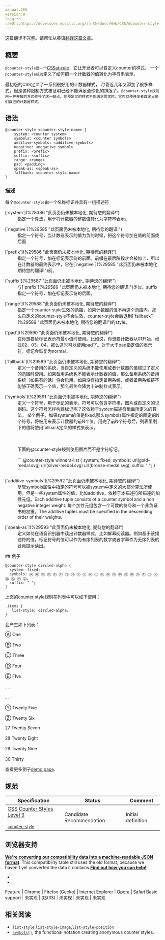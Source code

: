 ```yaml
---
manual:CSS
version:0
lang:zh
rawUrl:https://developer.mozilla.org/zh-CN/docs/Web/CSS/@counter-style
---
```




这篇翻译不完整。请帮忙从英语[翻译这篇文章](%29584 "")。





## 概要<a name="概要"></a>


`@counter-style是一个`[CSS](%28350 "CSS")[at-rule](%28360 "en/CSS/At-rule")，它让开发者可以自定义counter的样式。 一个`@counter-style规则`定义了如何把一个计数器的值转化为字符串表示。



最初版的CSS定义了一系列很好用的计数器样式， 尽管近几年又添加了很多样式，但是这种限制方式被证明已经不能满足全球化的排版了。`@counter-style规则用一种开放的方式弥补了这一缺点，在预定义的样式不能满足需求时，它可以使开发者自定义他们自己的计数器样式。`


## 语法<a name="Syntax"></a>

```
@counter-style <counter-style-name> {
    system: <counter system>
    symbols: <counter symbols>
    additive-symbols: <additive-symbols>
    negative: <negative symbol>
    prefix: <prefix>
    suffix: <suffix>
    range: <range>
    pad: <padding>
    speak-as: <speak-as>
    fallback: <counter-style-name>
}

```

### 描述<a name="描述"></a>






每个`@counter-style`由一个名称标识并具有一组描述符

<dl><dt id=''>[`system`](%28386 "此页面仍未被本地化, 期待您的翻译!")</dt><dd>指定一个算法，用于将计数器的整数值转化为字符串表示。</dd></dl><dl><dt id=''>[`negative`](%29585 "此页面仍未被本地化, 期待您的翻译!")</dt><dd>指定一个符号，当计数器表示的值为负的时候，把这个符号加在值的前面或后面</dd></dl><dl><dt id=''>[`prefix`](%29586 "此页面仍未被本地化, 期待您的翻译!")</dt><dd>指定一个符号，加在标记表示符的前面。前缀在最后阶段才会被加上，所以在计数器的最终表示中，它在[`negative`](%29585 "此页面仍未被本地化, 期待您的翻译!")前。</dd></dl><dl><dt id=''>[`suffix`](%29587 "此页面仍未被本地化, 期待您的翻译!")</dt><dd>与[`prefix`](%29586 "此页面仍未被本地化, 期待您的翻译!")类似，suffix指定一个符号，加在标记表示符的后面。</dd></dl><dl><dt id=''>[`range`](%29588 "此页面仍未被本地化, 期待您的翻译!")</dt><dd>指定一个counter-style生效的范围，如果计数器的值不再这个范围内，那么自定义的counter-style不会生效，counter-style会后退到[`fallback`](%29589 "此页面仍未被本地化, 期待您的翻译!")的style。</dd></dl><dl><dt id=''>[`pad`](%29590 "此页面仍未被本地化, 期待您的翻译!")</dt><dd>在你想要给标记表示符最小值时使用。比如说，你想要计数器从01开始，经过02，03，04，那么这时可以使用pad了。对于大于pad指定值的表示符，标记会恢复为normal。</dd></dl><dl><dt id=''>[`fallback`](%29589 "此页面仍未被本地化, 期待您的翻译!")</dt><dd>定义一个备用的系统，当自定义的系统不能使用或者计数器的值超过了定义的范围时使用。如果备用系统也不能表示计数器的值，那么备用系统的备用系统（如果有的话）将会启用。如果没有指定备用系统，或者备用系统链不能够正确表示一个值，那么最终会降为十进制样式表示。</dd></dl><dl><dt id=''>[`symbols`](%29591 "此页面仍未被本地化, 期待您的翻译!")</dt><dd>定义一个符号，用于标记的表示。符号可以包含字符串，图片或自定义的识别码。这个符号怎样构建标记呢？这依赖于system描述符里面所定义的算法。 举个例子，如果system的值是fixed,那么symbols属性指定的固定的N个符号，将被用来表示计数器的前N个值。用完了前N个符号后，列表里剩下的值将使用fallback定义的样式来表示。<br></br><br></br>下面的@counter-style规则使用图片而不是字符标记。<br></br>
```
@counter-style winners-list {
  system: fixed;
  symbols: url(gold-medal.svg) url(silver-medal.svg) url(bronze-medal.svg);
  suffix: " ";
}
```
</dd></dl><dl><dt id=''>[`additive-symbols`](%29592 "此页面仍未被本地化, 期待您的翻译!")</dt><dd>尽管symbols属性中指定的符号可以被system中定义的大部分算法所使用，但是一些system属性的值，比如additive，依赖于本描述符所描述的加性元组。Each additive tuple consists of a counter symbol and a non negative integer weight. 每个加性元组包含一个可数的符号和一个非负证书的权重。The additive tuples must be specified in the descending order of their weights.</dd></dl><dl><dt id=''>[`speak-as`](%29593 "此页面仍未被本地化, 期待您的翻译!")</dt><dd>定义如何在语音识别器中读出计数器样式，比如屏幕阅读器。例如基于该描述符的值，标记符号的值可以作为有序列表的数字或者字幕作为无序列表的音频提示读出。</dd></dl>
## 例子<a name="例子"></a>

```
@counter-style circled-alpha {
  system: fixed;
  symbols: Ⓐ Ⓑ Ⓒ Ⓓ Ⓔ Ⓕ Ⓖ Ⓗ Ⓘ Ⓙ Ⓚ Ⓛ Ⓜ Ⓝ Ⓞ Ⓟ Ⓠ Ⓡ Ⓢ Ⓣ Ⓤ Ⓥ Ⓦ Ⓧ Ⓨ Ⓩ;
  suffix: " ";
}
```


上面的counter style规则在列表中可以如下使用：


```
.items {
   list-style: circled-alpha;
}
```


会产生如下列表：



Ⓐ One<br></br>Ⓑ Two<br></br>Ⓒ Three<br></br>Ⓓ Four<br></br>Ⓔ FIve<br></br>....<br></br>...<br></br>Ⓨ Twenty Five<br></br>Ⓩ Twenty Six



27 Twenty Seven<br></br>28 Twenty Eight<br></br>29 Twenty Nine<br></br>30 Thirty



查看更多例子[demo page](%29594 "").


## 规范<a name="Specifications"></a>

Specification | Status | Comment 
 ---  |  ---  |  ---  | 
[CSS Counter Styles Level 3<br></br><small>counter-style</small>](%29595 "") | Candidate Recommendation | Initial definition. 


## 浏览器支持<a name="浏览器支持"></a>


**[We&#39;re converting our compatibility data into a machine-readable JSON format](%3344 "")**. This compatibility table still uses the old format, because we haven&#39;t yet converted the data it contains.**[Find out how you can help!](%3392 "")**


* 
* 

Feature | Chrome | Firefox (Gecko) | Internet Explorer | Opera | Safari 
Basic support | 未实现 | [33](%4745 "Released on 2014-10-14.")(33) | 未实现 | 未实现 | 未实现 




## 相关阅读<a name="相关阅读"></a>

* [`list-style`](%28033 "CSS list-style 属性是设置list-style-type, list-style-image 和 list-style-position  的简写属性。"),[`list-style-image`](%28034 "list-style-image 属性用来指定一个能用来作为列表元素标记的图片。"),[`list-style-position`](%28035 "The list-style-position property specifies the position of the marker box in the principal block box.")
* [`symbols()`](%28201 "此页面仍未被本地化, 期待您的翻译!"), the functional notation creating anonymous counter styles.



